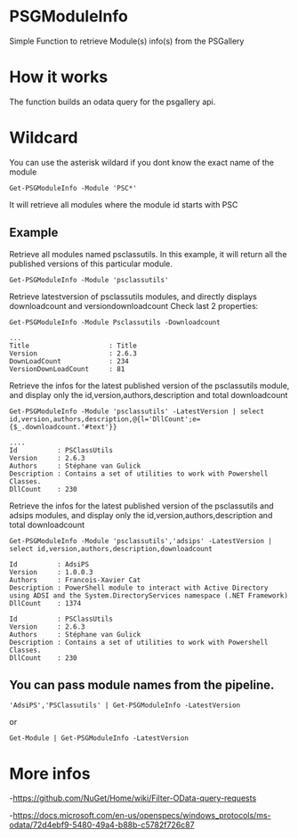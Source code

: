 # PSGModuleInfo
Simple Function to retrieve Module(s) info(s) from the PSGallery

# How it works
The function builds an odata query for the psgallery api.

# Wildcard
You can use the asterisk wildard if you dont know the exact name of the module
```
Get-PSGModuleInfo -Module 'PSC*'
```
It will retrieve all modules where the module id starts with PSC

## Example
Retrieve all modules named psclassutils. In this example, it will return all the published versions of this particular module.
```
Get-PSGModuleInfo -Module 'psclassutils'
```

Retrieve latestversion of psclassutils modules, and directly displays downloadcount and versiondownloadcount
Check last 2 properties:

```
Get-PSGModuleInfo -Module Psclassutils -Downloadcount

...
Title                    : Title
Version                  : 2.6.3
DownLoadCount            : 234
VersionDownLoadCount     : 81
```

Retrieve the infos for the latest published version of the psclassutils module, and display only the id,version,authors,description and total downloadcount
```
Get-PSGModuleInfo -Module 'psclassutils' -LatestVersion | select id,version,authors,description,@{l='DllCount';e={$_.downloadcount.'#text'}}

....
Id          : PSClassUtils
Version     : 2.6.3
Authors     : Stéphane van Gulick
Description : Contains a set of utilities to work with Powershell Classes.
DllCount    : 230
```

Retrieve the infos for the latest published version of the psclassutils and adsips modules, and display only the id,version,authors,description and total downloadcount
```
Get-PSGModuleInfo -Module 'psclassutils','adsips' -LatestVersion | select id,version,authors,description,downloadcount

Id          : AdsiPS
Version     : 1.0.0.3
Authors     : Francois-Xavier Cat
Description : PowerShell module to interact with Active Directory using ADSI and the System.DirectoryServices namespace (.NET Framework)
DllCount    : 1374

Id          : PSClassUtils
Version     : 2.6.3
Authors     : Stéphane van Gulick
Description : Contains a set of utilities to work with Powershell Classes.
DllCount    : 230
```

## You can pass module names from the pipeline.
```
'AdsiPS','PSClassutils' | Get-PSGModuleInfo -LatestVersion
```
or
```
Get-Module | Get-PSGModuleInfo -LatestVersion
```

# More infos
-https://github.com/NuGet/Home/wiki/Filter-OData-query-requests

-https://docs.microsoft.com/en-us/openspecs/windows_protocols/ms-odata/72d4ebf9-5480-49a4-b88b-c5782f726c87

